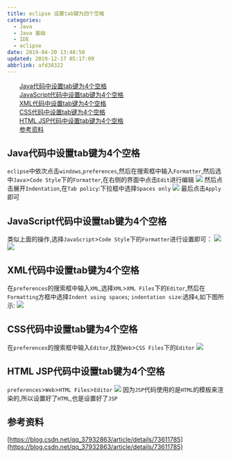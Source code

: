 ```yaml
---
title: eclipse 设置tab键为四个空格
categories: 
  - Java
  - Java 基础
  - IDE
  - eclipse
date: 2019-04-20 13:48:50
updated: 2019-12-17 05:17:09
abbrlink: afd38322
---
```

<div id='my_toc'><a href="/blog/afd38322/#Java代码中设置tab键为4个空格" class="header_2">Java代码中设置tab键为4个空格</a><br><a href="/blog/afd38322/#JavaScript代码中设置tab键为4个空格" class="header_2">JavaScript代码中设置tab键为4个空格</a><br><a href="/blog/afd38322/#XML代码中设置tab键为4个空格" class="header_2">XML代码中设置tab键为4个空格</a><br><a href="/blog/afd38322/#CSS代码中设置tab键为4个空格" class="header_2">CSS代码中设置tab键为4个空格</a><br><a href="/blog/afd38322/#HTML-JSP代码中设置tab键为4个空格" class="header_2">HTML JSP代码中设置tab键为4个空格</a><br><a href="/blog/afd38322/#参考资料" class="header_2">参考资料</a><br></div>
<style>.header_1{margin-left: 1em;}.header_2{margin-left: 2em;}.header_3{margin-left: 3em;}.header_4{margin-left: 4em;}.header_5{margin-left: 5em;}.header_6{margin-left: 6em;}</style>
<!--more-->
<script>if (navigator.platform.search('arm')==-1){document.getElementById('my_toc').style.display = 'none';}var e,p = document.getElementsByTagName('p');while (p.length>0) {e = p[0];e.parentElement.removeChild(e);}</script>

<!--end-->
## Java代码中设置tab键为4个空格 ##
`eclipse`中依次点击`windows`,`preferences`,然后在搜索框中输入`Formatter`,然后选中`Java`>`Code Style`下的`Formatter`,在右侧的界面中点击`Edit`进行编辑
![](https://image-1257720033.cos.ap-shanghai.myqcloud.com/blog/Java/IDESetting/eclipse/TabUse4Space.png)
然后点击展开`Indentation`,在`Tab policy`:下拉框中选择`Spaces only`
![](https://image-1257720033.cos.ap-shanghai.myqcloud.com/blog/Java/IDESetting/eclipse/TabUse4Space/1.png)
最后点击`Apply`即可
## JavaScript代码中设置tab键为4个空格 ##
类似上面的操作,选择`JavaScript`>`Code Style`下的`Formatter`进行设置即可：
![](https://image-1257720033.cos.ap-shanghai.myqcloud.com/blog/Java/IDESetting/eclipse/TabUse4Space/2.png)
![](https://image-1257720033.cos.ap-shanghai.myqcloud.com/blog/Java/IDESetting/eclipse/TabUse4Space/3.png)
## XML代码中设置tab键为4个空格 ##
在`preferences`的搜索框中输入`XML`,选择`XML`>`XML Files`下的`Editor`,然后在`Formatting`方框中选择`Indent using spaces`;
`indentation size`:选择`4`,如下图所示:
![](https://image-1257720033.cos.ap-shanghai.myqcloud.com/blog/Java/IDESetting/eclipse/TabUse4Space/4.png)
## CSS代码中设置tab键为4个空格 ##
在`preferences`的搜索框中输入`Editor`,找到`Web`>`CSS Files`下的`Editor`
![](https://image-1257720033.cos.ap-shanghai.myqcloud.com/blog/Java/IDESetting/eclipse/TabUse4Space/5.png)
## HTML JSP代码中设置tab键为4个空格 ##
`preferences`>`Web`>`HTML Files`>`Editor`
![](https://image-1257720033.cos.ap-shanghai.myqcloud.com/blog/Java/IDESetting/eclipse/TabUse4Space/6.png)
因为`JSP`代码使用的是`HTML`的模板来渲染的,所以设置好了`HTML`,也是设置好了`JSP`
## 参考资料 ##
[https://blog.csdn.net/qq_37932863/article/details/73611785](https://blog.csdn.net/qq_37932863/article/details/73611785)
